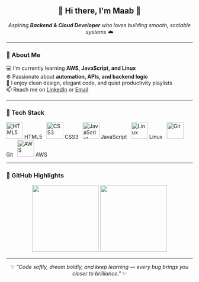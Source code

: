 <h2 align="center">🌷 Hi there, I'm Maab 👋</h2>

<p align="center">
  <em>Aspiring <strong>Backend & Cloud Developer</strong> who loves building smooth, scalable systems ☁️</em>
</p>

---

### 🧁 About Me  
💻 I’m currently learning **AWS, JavaScript, and Linux**  
⚙️ Passionate about **automation, APIs, and backend logic**  
🌿 I enjoy clean design, elegant code, and quiet productivity playlists  
📫 Reach me on [LinkedIn](your-linkedin-url) or [Email](mailto:your@email.com)

---

### 🌸 Tech Stack  
<p align="left">
  <img src="https://cdn.jsdelivr.net/gh/devicons/devicon/icons/html5/html5-original.svg" height="45" title="HTML5"/>
  <span>HTML5</span>&nbsp;&nbsp;
  <img src="https://cdn.jsdelivr.net/gh/devicons/devicon/icons/css3/css3-original.svg" height="45" title="CSS3"/>
  <span>CSS3</span>&nbsp;&nbsp;
  <img src="https://cdn.jsdelivr.net/gh/devicons/devicon/icons/javascript/javascript-original.svg" height="45" title="JavaScript"/>
  <span>JavaScript</span>&nbsp;&nbsp;
  <img src="https://cdn.jsdelivr.net/gh/devicons/devicon/icons/linux/linux-original.svg" height="45" title="Linux"/>
  <span>Linux</span>&nbsp;&nbsp;
  <img src="https://cdn.jsdelivr.net/gh/devicons/devicon/icons/git/git-original.svg" height="45" title="Git"/>
  <span>Git</span>&nbsp;&nbsp;
  <img src="https://cdn.jsdelivr.net/gh/devicons/devicon/icons/aws/aws-original.svg" height="45" title="AWS"/>
  <span>AWS</span>
</p>

---

### 🩵 GitHub Highlights  
<p align="center">
  <img src="https://github-readme-stats.vercel.app/api?username=YourGitHubUsername&show_icons=true&theme=rose_pine" height="180"/>
  <img src="https://github-readme-stats.vercel.app/api/top-langs/?username=YourGitHubUsername&layout=compact&theme=rose_pine" height="180"/>
</p>

---

<p align="center">
  ✨ <em>"Code softly, dream boldly, and keep learning — every bug brings you closer to brilliance."</em> ✨  
</p>

